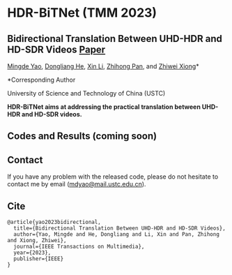 
# HDR-BiTNet (TMM 2023)

## Bidirectional Translation Between UHD-HDR and HD-SDR Videos [Paper](https://ieeexplore.ieee.org/document/10025794/)

[Mingde Yao](https://scholar.google.com/citations?user=fsE3MzwAAAAJ&hl=en), [Dongliang He](https://scholar.google.com/citations?user=ui6DYGoAAAAJ&hl=en), [Xin Li](https://scholar.google.com/citations?user=4BEGYMwAAAAJ&hl=zh-CN), [Zhihong Pan](https://scholar.google.com/citations?user=IVxQvz0AAAAJ&hl=en), and [Zhiwei Xiong](http://staff.ustc.edu.cn/~zwxiong/)*

*Corresponding Author

University of Science and Technology of China (USTC)

**HDR-BiTNet aims at addressing the practical translation between UHD-HDR and HD-SDR videos.**

## Codes and Results (coming soon)

<!-- This repository is the **official implementation** of the paper, "Bidirectional Translation Between UHD-HDR and HD-SDR Videos", where more implementation details are presented. -->


## Contact

If you have any problem with the released code, please do not hesitate to contact me by email (mdyao@mail.ustc.edu.cn). 
<!--
<div align=center><img width="100" alt="wechat" src="https://user-images.githubusercontent.com/33108887/225539514-7c10ccc7-0710-4d7a-8a09-643cf3832d53.png"></div>
-->
## Cite


```
@article{yao2023bidirectional,
  title={Bidirectional Translation Between UHD-HDR and HD-SDR Videos},
  author={Yao, Mingde and He, Dongliang and Li, Xin and Pan, Zhihong and Xiong, Zhiwei},
  journal={IEEE Transactions on Multimedia},
  year={2023},
  publisher={IEEE}
}
```
